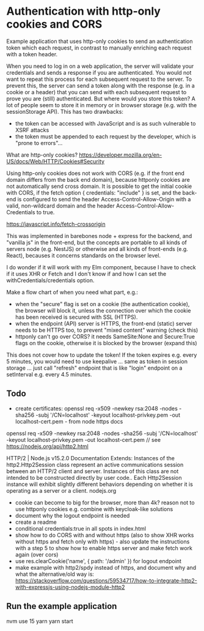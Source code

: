# Authentication with http-only cookies and CORS

Example application that uses http-only cookies to send an authentication token which each request, in contrast to manually enriching each request with a token header.

When you need  to log in on a web application, the server will validate your credentials and sends a response if you are authenticated. You would not want to repeat this process for each subsequent request to the server. To prevent this, the server can send a token along with the response (e.g. in a cookie or a header) that you can send with each subsequent request to prove you are (still) authenticated. But where would you store this token? A lot of people seem to store it in memory or in browser storage (e.g. with the sessionStorage API). This has two drawbacks:

* the token can be accessed with JavaScript and is as such vulnerable to XSRF attacks 
* the token must be appended to each request by the developer, which is "prone to errors"...


What are http-only cookies?
https://developer.mozilla.org/en-US/docs/Web/HTTP/Cookies#Security

Using http-only cookies does not work with CORS (e.g. if the front end domain differs from the back end domain), because httponly cookies are not automatically send cross domain. It is possible to get the initial cookie with CORS, if the fetch option { credentials: "include" } is set, and the back-end is configured to send the header Access-Control-Allow-Origin with a valid, non-wildcard domain and the header Access-Control-Allow-Credentials to true.

https://javascript.info/fetch-crossorigin

This was implemented in barebones node + express for the backend, and "vanilla js" in the front-end, but the concepts are portable to all kinds of servers node (e.g. NestJS) or otherwise and all kinds of front-ends (e.g. React), becauses it concerns standards on the browser level. 

I do wonder if it will work with my Elm component, because I have to check if it uses XHR or Fetch and I don't know if and how I can set the withCredentials/credentials option.

Make a flow chart of when you need what part, e.g.:

* when the "secure" flag is set on a cookie (the authentication cookie), the browser will block it, unless the connection over which the cookie has been received is secured with SSL (HTTPS).
* when the endpoint (API) server is HTTPS, the front-end (static) server needs to be HTTPS too, to prevent "mixed content" warning (check this)
* httponly can't go over CORS? it needs SameSite:None and Secure:True flags on the cookie, otherwise it is blocked by the browser (expand this)

This does not cover how to update the token! If the token expires e.g. every 5 minutes, you would need to use keepalive ... same as token in session storage ... just call "refresh" endpoint that is like "login" endpoint on a setInterval e.g. every 4.5 minutes.

## Todo

* create certificates: openssl req -x509 -newkey rsa:2048 -nodes -sha256 -subj '/CN=localhost' -keyout localhost-privkey.pem -out localhost-cert.pem - from node https docs 

openssl req -x509 -newkey rsa:2048 -nodes -sha256 -subj '/CN=localhost' \
    -keyout localhost-privkey.pem -out localhost-cert.pem // see https://nodejs.org/api/http2.html

HTTP/2 | Node.js v15.2.0 Documentation
Extends: <EventEmitter> Instances of the http2.Http2Session class represent an active communications session between an HTTP/2 client and server. Instances of this class are not intended to be constructed directly by user code.. Each Http2Session instance will exhibit slightly different behaviors depending on whether it is operating as a server or a client.
nodejs.org

* cookie can become to big for the browser, more than 4k? reason not to use httponly cookies e.g. combine with keycloak-like solutions
* document why the logout endpoint is needed
* create a readme
* conditional credentials:true in all spots in index.html
* show how to do CORS with and without https (also to show XHR works without https and fetch only with https) - also update the instructions with a step 5 to show how to enable https server and make fetch work again (over cors)
* use res.clearCookie('name', { path: '/admin' }) for logout endpoint
* make example with http2/spdy instead of https, and document why and what the alternative/old way is: https://stackoverflow.com/questions/59534717/how-to-integrate-http2-with-expressjs-using-nodejs-module-http2

## Run the example application

nvm use 15
yarn
yarn start